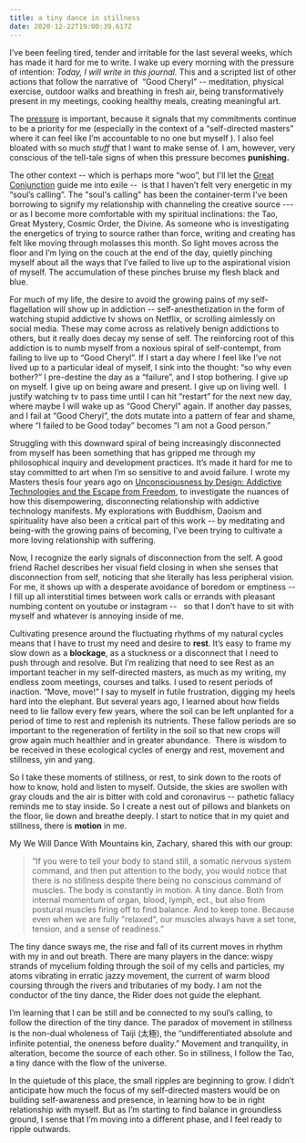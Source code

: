 ```yaml
---
title: a tiny dance in stillness
date: 2020-12-22T19:00:39.617Z
---
```

I’ve been feeling tired, tender and irritable for the last several weeks, which has made it hard for me to write. I wake up every morning with the pressure of intention: *Today, I will write in this journal.* This and a scripted list of other actions that follow the narrative of  “Good Cheryl” -- meditation, physical exercise, outdoor walks and breathing in fresh air, being transformatively present in my meetings, cooking healthy meals, creating meaningful art.

The [pressure](https://cherylhsu.ca/post/2020-11-13-under-pressure/) is important, because it signals that my commitments continue to be a priority for me (especially in the context of a “self-directed masters” where it can feel like I’m accountable to no one but myself ). I also feel bloated with so much *stuff* that I want to make sense of.  I am, however, very conscious of the tell-tale signs of when this pressure becomes **punishing.** 

The other context -- which is perhaps more “woo”, but I'll let the [Great Conjunction](https://chaninicholas.com/horoscopes-for-the-great-conjunction-solstice-december-2020/) guide me into exile --  is that I haven’t felt very energetic in my “soul’s calling”. The "soul's calling" has been the container-term I've been borrowing to signify my relationship with channeling the creative source --- or as I become more comfortable with my spiritual inclinations: the Tao,  Great Mystery, Cosmic Order, the Divine. As someone who is investigating the energetics of trying to source rather than force, writing and creating has felt like moving through molasses this month. So light moves across the floor and I’m lying on the couch at the end of the day, quietly pinching myself about all the ways that I’ve failed to live up to the aspirational vision of myself. The accumulation of these pinches bruise my flesh black and blue. 

For much of my life, the desire to avoid the growing pains of my self-flagellation will show up in addiction -- self-anesthetization in the form of watching stupid addictive tv shows on Netflix, or scrolling aimlessly on social media. These may come across as relatively benign addictions to others, but it really does decay my sense of self. The reinforcing root of this addiction is to numb myself from a noxious spiral of self-contempt, from failing to live up to “Good Cheryl”. If I start a day where I feel like I’ve not lived up to a particular ideal of myself, I sink into the thought: “so why even bother?” I pre-destine the day as a “failure”, and I stop bothering. I give up on myself. I give up on being aware and present. I give up on living well.  I justify watching tv to pass time until I can hit “restart” for the next new day, where maybe I will wake up as “Good Cheryl” again. If another day passes, and I fail at “Good Cheryl”, the dots mutate into a pattern of fear and shame, where “I failed to be Good today” becomes “I am not a Good person.” 

Struggling with this downward spiral of being increasingly disconnected from myself has been something that has gripped me through my philosophical inquiry and development practices. It’s made it hard for me to stay committed to art when I’m so sensitive to and avoid failure. I wrote my Masters thesis four years ago on [Unconsciousness by Design: Addictive Technologies and the Escape from Freedom](http://openresearch.ocadu.ca/id/eprint/1743/7/Hsu_Cheryl_2017_MDES_SFI_MRP.pdf), to investigate the nuances of how this disempowering, disconnecting relationship with addictive technology manifests. My explorations with Buddhism, Daoism and spirituality have also been a critical part of this work  -- by meditating and being-with the growing pains of becoming, I’ve been trying to cultivate a more loving relationship with suffering. 

Now, I recognize the early signals of disconnection from the self. A good friend Rachel describes her visual field closing in when she senses that disconnection from self, noticing that she literally has less peripheral vision. For me, it shows up with a desperate avoidance of boredom or emptiness -- I fill up all interstitial times between work calls or errands with pleasant numbing content on youtube or instagram --   so that I don’t have to sit with myself and whatever is annoying inside of me. 

Cultivating presence around the fluctuating rhythms of my natural cycles means that I have to trust my need and desire to **rest**. It’s easy to frame my slow down as a **blockage**, as a stuckness or a disconnect that I need to push through and resolve. But I’m realizing that need to see Rest as an important teacher in my self-directed masters, as much as my writing, my endless zoom meetings, courses and talks. I used to resent periods of inaction. “Move, move!” I say to myself in futile frustration, digging my heels hard into the elephant. But several years ago, I learned about how fields need to lie fallow every few years, where the soil can be left unplanted for a period of time to rest and replenish its nutrients. These fallow periods are so important to the regeneration of fertility in the soil so that new crops will grow again much healthier and in greater abundance.  There is wisdom to be received in these ecological cycles of energy and rest, movement and stillness, yin and yang. 

So I take these moments of stillness, or rest, to sink down to the roots of how to know, hold and listen to myself. Outside, the skies are swollen with gray clouds and the air is bitter with cold and coronavirus -- pathetic fallacy reminds me to stay inside. So I create a nest out of pillows and blankets on the floor, lie down and breathe deeply. I start to notice that in my quiet and stillness, there is **motion** in me.

My We Will Dance With Mountains kin, Zachary, shared this with our group: 

> “If you were to tell your body to stand still, a somatic nervous system command, and then put attention to the body, you would notice that there is no stillness despite there being no conscious command of muscles. The body is constantly in motion. A tiny dance. Both from internal momentum of organ, blood, lymph, ect., but also from postural muscles firing off to find balance. And to keep tone. Because even when we are fully "relaxed", our muscles always have a set tone, tension, and a sense of readiness.” 

The tiny dance sways me, the rise and fall of its current moves in rhythm with my in and out breath. There are many players in the dance: wispy strands of mycelium folding through the soil of my cells and particles, my atoms vibrating in erratic jazzy movement, the current of warm blood coursing through the rivers and tributaries of my body. I am not the conductor of the tiny dance, the Rider does not guide the elephant. 

I’m learning that I can be still and be connected to my soul’s calling, to follow the direction of the tiny dance. The paradox of movement in stillness is the non-dual wholeness of Taiji (太極), the “undifferentiated absolute and infinite potential, the oneness before duality.” Movement and tranquility, in alteration, become the source of each other. So in stillness, I follow the Tao, a tiny dance with the flow of the universe. 

In the quietude of this place, the small ripples are beginning to grow. I didn’t anticipate how much the focus of my self-directed masters would be on building self-awareness and presence, in learning how to be in right relationship with myself. But as I’m starting to find balance in groundless ground, I sense that I’m moving into a different phase, and I feel ready to ripple outwards.